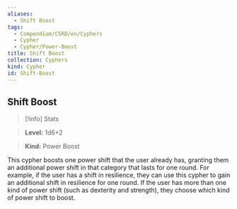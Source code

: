 ```yaml
---
aliases:
  - Shift Boost
tags:
  - Compendium/CSRD/en/Cyphers
  - Cypher
  - Cypher/Power-Boost
title: Shift Boost
collection: Cyphers
kind: Cypher
id: Shift-Boost
---
```

## Shift Boost    
>[!info] Stats    
> **Level:** 1d6+2    
> **Kind:** Power Boost  
    
This cypher boosts one power shift that the user already has, granting them an additional power shift in that category that lasts for one round. For example, if the user has a shift in resilience, they can use this cypher to gain an additional shift in resilience for one round. If the user has more than one kind of power shift (such as dexterity and strength), they choose which kind of power shift to boost.
